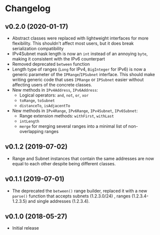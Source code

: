 # Changelog

## v0.2.0 (2020-01-17)

- Abstract classes were replaced with lightweight interfaces for more flexibility. This shouldn't affect most users, but it does break serialization compatibility
- IPv4Subnet mask length is now an `int` instead of an annoying `byte`, making it consistent with the IPv6 counterpart
- Removed deprecated `between` function
- Length type of ranges (`Long` for IPv4, `BigInteger` for IPv6) is now a generic parameter of the `IPRange`/`IPSubnet` interface. This should make writing generic code that uses `IPRange` or `IPSubnet` easier without affecting users of the concrete classes.
- New methods in `IPv4Address`, `IPv6Address`:	
    - Logical operators: `and`, `not`, `or`, `xor`
    - `toRange`, `toSubnet`
    - `distanceTo`, `isAdjacentTo`
- New methods in `IPv4Range`, `IPv6Range`, `IPv4Subnet`, `IPv6Subnet`:
    - Range extension methods: `withFirst`, `withLast`
    - `intLength`
    - `merge` for merging several ranges into a minimal list of non-overlapping ranges
     

## v0.1.2 (2019-07-02)

- Range and Subnet instances that contain the same addresses are now equal to each other despite being different classes.

## v0.1.1 (2019-07-01)

- The deprecated the `between()` range builder, replaced it with a new `parse()` function that accepts subnets (1.2.3.0/24) , ranges (1.2.3.4-1.2.3.5) and single addresses (1.2.3.4).

## v0.1.0 (2018-05-27)

- Initial release
